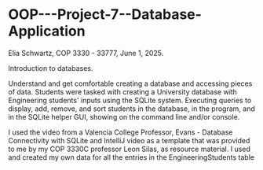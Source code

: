 # OOP---Project-7--Database-Application

Elia Schwartz, COP 3330 - 33777, June 1, 2025.

Introduction to databases.

Understand and get comfortable creating a database and accessing pieces of data.
Students were tasked with creating a University database with Engineering students' inputs using the SQLite system.
Executing queries to display, add, remove, and sort students in the database, in the program, and in the SQLite helper GUI, showing on the command line and/or console.

I used the video from a Valencia College Professor, Evans - Database Connectivity with SQLite and IntelliJ video as a template that was 
provided to me by my COP 3330C professor Leon Silas, as resource material.
I used and created my own data for all the entries in the EngineeringStudents table
 
